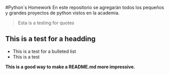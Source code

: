 #Python´s Homework
En este repositorio se agregaràn todos los pequeños y grandes proyectos de python vistos en la academia.
>Esta is a testing for quotes
## This is a test for a headding
* This is a test for a bulleted list
* This is a test

**This is a good way to make a README.md more impressive.**
